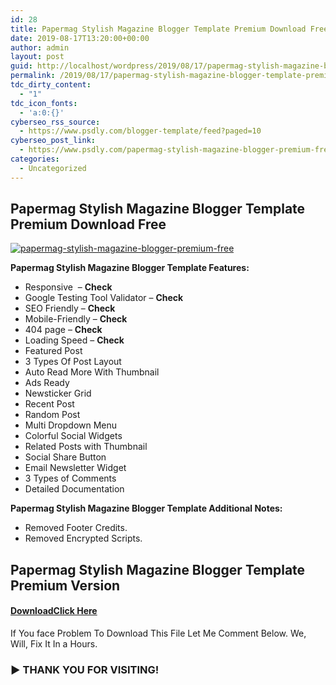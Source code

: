 ```yaml
---
id: 28
title: Papermag Stylish Magazine Blogger Template Premium Download Free
date: 2019-08-17T13:20:00+00:00
author: admin
layout: post
guid: http://localhost/wordpress/2019/08/17/papermag-stylish-magazine-blogger-template-premium-download-free/
permalink: /2019/08/17/papermag-stylish-magazine-blogger-template-premium-download-free/
tdc_dirty_content:
  - "1"
tdc_icon_fonts:
  - 'a:0:{}'
cyberseo_rss_source:
  - https://www.psdly.com/blogger-template/feed?paged=10
cyberseo_post_link:
  - https://www.psdly.com/papermag-stylish-magazine-blogger-premium-free
categories:
  - Uncategorized
---
```

## Papermag Stylish Magazine Blogger Template Premium Download Free

<div class="separator">
  <a href="https://i2.wp.com/www.psdly.com/wp-content/uploads/2019/08/Papermag-Stylish-Magazine-Blogger-Template-Premium-Download-Free-1.jpg?ssl=1" data-elementor-open-lightbox="no"><img title="papermag-stylish-magazine-blogger-premium-free" src="https://i2.wp.com/www.psdly.com/wp-content/uploads/2019/08/Papermag-Stylish-Magazine-Blogger-Template-Premium-Download-Free-1.jpg?ssl=1" alt="papermag-stylish-magazine-blogger-premium-free" border="0" data-original-height="366" data-original-width="640" data-recalc-dims="1" /></a>
</div>

<span><b>Papermag Stylish Magazine Blogger Template Features:</b></span>

  * <span><span>Responsive&nbsp; – </span><b><span>Check</span></b></span>
  * <span>Google Testing Tool Validator – </span><span><b>Check</b></span>
  * <span><span>SEO Friendly – </span><b><span>Check</span></b></span>
  * <span><span>Mobile-Friendly – </span><b><span>Check</span></b></span>
  * <span><span>404 page – </span><b><span>Check</span></b></span>
  * <span><span>Loading Speed – </span><b><span>Check</span></b></span>
  * <span>Featured Post</span>
  * <span>3 Types Of Post Layout</span>
  * <span>Auto Read More With Thumbnail</span>
  * <span>Ads Ready</span>
  * <span>Newsticker Grid</span>
  * <span>Recent Post</span>
  * <span>Random Post</span>
  * <span>Multi Dropdown Menu</span>
  * <span>Colorful Social Widgets</span>
  * <span>Related Posts with Thumbnail</span>
  * <span>Social Share Button</span>
  * <span>Email Newsletter Widget</span>
  * <span>3 Types of Comments&nbsp;</span>
  * <span>Detailed Documentation</span>

**Papermag Stylish Magazine Blogger Template&nbsp;**<span><b>Additional Notes:</b></span>

<div>
  <ul>
    <li>
      <span>Removed Footer Credits.</span>
    </li>
    <li>
      <span>Removed Encrypted Scripts.</span>
    </li>
  </ul>
  
  <h2>
    Papermag Stylish Magazine Blogger Template Premium Version
  </h2>
</div>

<div id="psdly001" readability="7.8260869565217">
  <h4>
    <a class="psdly" href="https://link.psdly.com/2020/02/intel.html#?o=c3ffa8db26c8255d67faf3a208c25f09f5d5f161848ffe49ae7b3244b1938b67db7eaf8c398f20da241b284c3d305e3bf8eab514f4e918473b84729dd20b03632ad5aea7e5f30e1c" target="_blank" rel="nofollow noopener noreferrer"> DownloadClick Here</a>
  </h4>
  
  <p>
    <span>If You face Problem To Download This File Let Me Comment Below. We, Will, Fix It In a Hours.</span>
  </p>
  
  <h3>
    <span><b>► THANK YOU FOR VISITING!</b></span>
  </h3>
</div>